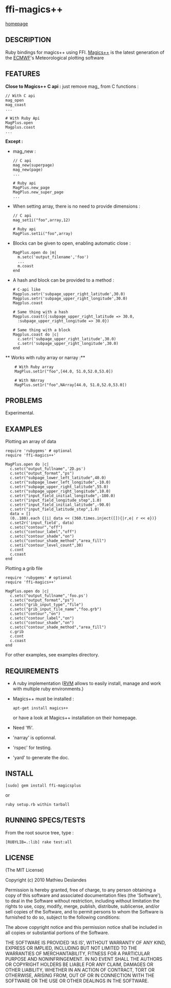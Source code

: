 ffi-magics++
============
[homepage](https://github.com/manoute/ffi-magicsplus)

DESCRIPTION
-----------

Ruby bindings for magics++ using FFI.
[Magics++](http://www.ecmwf.int/products/data/software/magics++.html) is the latest generation of the [ECMWF](http://www.ecmwf.int)'s Meteorological plotting software 

FEATURES
--------

**Close to Magics++ C api :** just remove mag_ from C functions : 

    // With C api
    mag_open  
    mag_coast 
    ...

    # With Ruby Api
    MagPlus.open
    Magplus.coast
    ...

**Except :**

  - mag_new :

        // C api
        mag_new(superpage)
        mag_new(page)
        ...
        
        # Ruby api
        MagPlus.new_page
        MagPlus.new_super_page  
        ...

  - When setting array, there is no need to provide dimensions :

        // C api
        mag_set1i("foo",array,12) 
        
        # Ruby api
        MagPlus.set1i("foo",array) 

  - Blocks can be given to open, enabling automatic close :

        MagPlus.open do |m|
          m.setc('output_filename','foo')
          ...
          m.coast
        end 

  - A hash and block can be provided to a method :
        
        # C-api like
        Magplus.setr('subpage_upper_right_latitude',30.0)
        Magplus.setr('subpage_upper_right_longitude',30.0)
        Magplus.coast
        
        # Same thing with a hash
        Magplus.coast({:subpage_upper_right_latitude => 30.0,
          :subpage_upper_right_longitude => 30.0})

        # Same thing with a block
        Magplus.coast do |c|
          c.setr('subpage_upper_right_latitude',30.0)
          c.setr('subpage_upper_right_longitude',30.0)
        end

** Works with ruby array or narray :**
    
        # With Ruby array
        MagPlus.set1r("foo",[44.0, 51.0,52.0,53.0])

        # With NArray
        MagPlus.set1r("foo",NArray[44.0, 51.0,52.0,53.0])

PROBLEMS
--------

Experimental.

EXAMPLES
--------

Plotting an array of data

    require 'rubygems' # optional
    require 'ffi-magics++'

    MagPlus.open do |c|
      c.setc("output_fullname",'2D.ps')
      c.setc("output_format","ps")
      c.setr("subpage_lower_left_latitude",40.0)
      c.setr("subpage_lower_left_longitude",-10.0)
      c.setr("subpage_upper_right_latitude",55.0)
      c.setr("subpage_upper_right_longitude",10.0)
      c.setr("input_field_initial_longitude",-180.0)
      c.setr("input_field_longitude_step",1.0)
      c.setr("input_field_initial_latitude",-90.0)
      c.setr("input_field_latitude_step",1.0)
      data = []
      (0..180).each {|i| data << (360.times.inject([]){|r,e| r << e})}
      c.set2r('input_field', data)
      c.setc("contour","off")
      c.setc("contour_label","off")
      c.setc("contour_shade","on")
      c.setc("contour_shade_method","area_fill")
      c.seti("contour_level_count",30)
      c.cont
      c.coast
    end


Plotting a grib file

    require 'rubygems' # optional
    require 'ffi-magics++'

    MagPlus.open do |c|
      c.setc("output_fullname",'foo.ps')
      c.setc("output_format","ps")
      c.setc("grib_input_type","file")
      c.setc("grib_input_file_name","foo.grb")
      c.setc("contour","on")
      c.setc("contour_label","on")
      c.setc("contour_shade","on")
      c.setc("contour_shade_method","area_fill")
      c.grib
      c.cont
      c.coast
    end


For other examples, see examples directory.

REQUIREMENTS
------------
* A ruby implementation ([RVM](http://rvm.beginrescueend.com) allows to easily install, manage and work with multiple ruby environments.)
* Magics++ must be installed :

      apt-get install magics++ 
   or have a look at Magics++ installation on their homepage.
* Need 'ffi'.
* 'narray' is optionnal.
* 'rspec' for testing. 
* 'yard' to generate the doc.

INSTALL
-------

    [sudo] gem install ffi-magicsplus 

  or 
    
    ruby setup.rb within tarball 
  
RUNNING SPECS/TESTS
-------------------

From the root source tree, type :

    [RUBYLIB=.:lib] rake test:all 

LICENSE
-------

(The MIT License)

Copyright (c) 2010 Mathieu Deslandes

Permission is hereby granted, free of charge, to any person obtaining
a copy of this software and associated documentation files (the
'Software'), to deal in the Software without restriction, including
without limitation the rights to use, copy, modify, merge, publish,
distribute, sublicense, and/or sell copies of the Software, and to
permit persons to whom the Software is furnished to do so, subject to
the following conditions:

The above copyright notice and this permission notice shall be
included in all copies or substantial portions of the Software.

THE SOFTWARE IS PROVIDED 'AS IS', WITHOUT WARRANTY OF ANY KIND,
EXPRESS OR IMPLIED, INCLUDING BUT NOT LIMITED TO THE WARRANTIES OF
MERCHANTABILITY, FITNESS FOR A PARTICULAR PURPOSE AND NONINFRINGEMENT.
IN NO EVENT SHALL THE AUTHORS OR COPYRIGHT HOLDERS BE LIABLE FOR ANY
CLAIM, DAMAGES OR OTHER LIABILITY, WHETHER IN AN ACTION OF CONTRACT,
TORT OR OTHERWISE, ARISING FROM, OUT OF OR IN CONNECTION WITH THE
SOFTWARE OR THE USE OR OTHER DEALINGS IN THE SOFTWARE.
